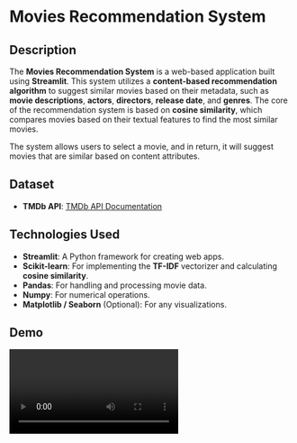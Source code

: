 # Movies Recommendation System

## Description

The **Movies Recommendation System** is a web-based application built using **Streamlit**. This system utilizes a **content-based recommendation algorithm** to suggest similar movies based on their metadata, such as **movie descriptions**, **actors**, **directors**, **release date**, and **genres**. The core of the recommendation system is based on **cosine similarity**, which compares movies based on their textual features to find the most similar movies.

The system allows users to select a movie, and in return, it will suggest movies that are similar based on content attributes.

## Dataset
- **TMDb API**: [TMDb API Documentation](https://www.themoviedb.org/documentation/api)


## Technologies Used

- **Streamlit**: A Python framework for creating web apps.
- **Scikit-learn**: For implementing the **TF-IDF** vectorizer and calculating **cosine similarity**.
- **Pandas**: For handling and processing movie data.
- **Numpy**: For numerical operations.
- **Matplotlib / Seaborn** (Optional): For any visualizations.

## Demo

![Watch the Demo](demo/demo.mp4)